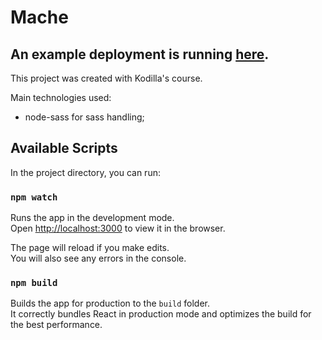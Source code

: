 # Mache

## An example deployment is running [here](https://patryk-stanek.github.io/mache/).

This project was created with Kodilla's course.

Main technologies used:

- node-sass for sass handling;

## Available Scripts

In the project directory, you can run:

### `npm watch`

Runs the app in the development mode.<br>
Open [http://localhost:3000](http://localhost:3000) to view it in the browser.

The page will reload if you make edits.<br>
You will also see any errors in the console.

### `npm build`

Builds the app for production to the `build` folder.<br>
It correctly bundles React in production mode and optimizes the build for the best performance.